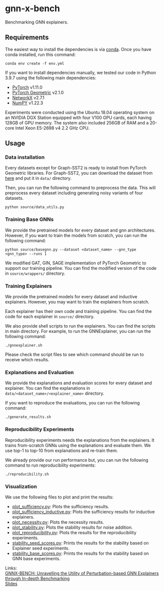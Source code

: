 # gnn-x-bench
Benchmarking GNN explainers.

## Requirements

The easiest way to install the dependencies is via [conda](https://conda.io/projects/conda/en/latest/user-guide/install/index.html). Once you have conda installed, run this command:

```setup
conda env create -f env.yml
```

If you want to install dependencies manually, we tested our code in Python 3.9.7 using the following main dependencies:

- [PyTorch](https://pytorch.org/get-started/locally/) v1.11.0
- [PyTorch Geometric](https://pytorch-geometric.readthedocs.io/en/latest/notes/installation.html) v2.1.0
- [NetworkX](https://networkx.org/documentation/networkx-2.5/install.html) v2.7.1
- [NumPY](https://numpy.org/install/) v1.22.3

Experiments were conducted using the Ubuntu 18.04 operating system on an NVIDIA DGX Station equipped with four V100 GPU cards, each having 128GB of GPU memory. 
The system also included 256GB of RAM and a 20-core Intel Xeon E5-2698 v4 2.2 GHz CPU.

## Usage

### Data installation

Every datasets except for Graph-SST2 is ready to install from PyTorch Geometric libraries. For Graph-SST2, you can download the dataset from 
[here](https://drive.google.com/file/d/1-PiLsjepzT8AboGMYLdVHmmXPpgR8eK1/view?usp=sharing) and put it in `data/` directory.

Then, you can run the following command to preprocess the data. This will preprocess every dataset including generating noisy variants of four datasets.

```setup
python source/data_utils.py
```

### Training Base GNNs

We provide the pretrained models for every dataset and gnn architectures. However, if you want to train the models from scratch, you can run the following command:

```setup
python source/basegnn.py --dataset <dataset_name> --gnn_type <gnn_type> --runs 1
```

We modified GAT, GIN, SAGE implementation of PyTorch Geometric to support our training pipeline. You can find the modified version of the code in `source/wrappers/` directory.

### Training Explainers

We provide the pretrained models for every dataset and inductive explainers. However, you may want to train the explainers from scratch.

Each explainer has their own code and training pipeline. You can find the code for each explainer in `source/` directory.

We also provide shell scripts to run the explainers. You can find the scripts in main directory. For example, to run the GNNExplainer, you can run the following command:

```setup
./gnnexplainer.sh
```

Please check the script files to see which command should be run to receive which results.

### Explanations and Evaluation

We provide the explanations and evaluation scores for every dataset and explainer. You can find the explanations in `data/<dataset_name>/<explainer_name>` directory.

If you want to reproduce the evaluations, you can run the following command:

```setup
./generate_results.sh
```

### Reproducibility Experiments

Reproducibility experiments needs the explanations from the explainers. It trains from-scratch GNNs using the explanations and evaluate them. We use top-1 to top-10 from explanations and 
re-train them.

We already provide our run performance but, you can run the following command to run reproducibility experiments:

```setup
./reproducibility.sh
```

### Visualization

We use the following files to plot and print the results:

- [plot_sufficiency.py](plot_sufficiency.py): Plots the sufficiency results.
- [plot_sufficiency_inductive.py](plot_sufficiency_inductive.py): Plots the sufficiency results for inductive explainers.
- [plot_necessity.py](plot_necessity.py): Plots the necessity results.
- [plot_stability.py](plot_stability.py): Plots the stability results for noise addition.
- [plot_reproducibility.py](plot_reproducibility.py): Plots the results for the reproducibility experiments.
- [stability_seed_scores.py](stability_seed_scores.py): Prints the results for the stability based on Explainer seed experiments.
- [stability_base_scores.py](stability_base_scores.py): Prints the results for the stability based on GNN base experiments.

Links: \
[GNNX-BENCH: Unravelling the Utility of Perturbation-based GNN Explainers through In-depth Benchmarking](https://arxiv.org/abs/2310.01794) \
[Slides](https://github.com/idea-iitd/gnn-x-bench/blob/main/ICLR_GNNXBENCH.pdf)

